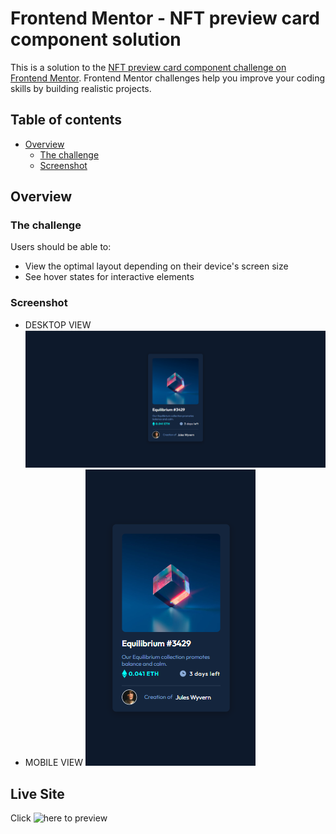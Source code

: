 # Frontend Mentor - NFT preview card component solution

This is a solution to the [NFT preview card component challenge on Frontend Mentor](https://www.frontendmentor.io/challenges/nft-preview-card-component-SbdUL_w0U). Frontend Mentor challenges help you improve your coding skills by building realistic projects.

## Table of contents

- [Overview](#overview)
  - [The challenge](#the-challenge)
  - [Screenshot](#screenshot)

## Overview

### The challenge

Users should be able to:

- View the optimal layout depending on their device's screen size
- See hover states for interactive elements

### Screenshot
- DESKTOP VIEW
![Desktop View](./screenshots/desktop%20view.png)
- MOBILE VIEW
![Mobile View](./screenshots/mobile%20view.png)

## Live Site
Click ![here](https://b-uchi.github.io/nft-preview-component) to preview

